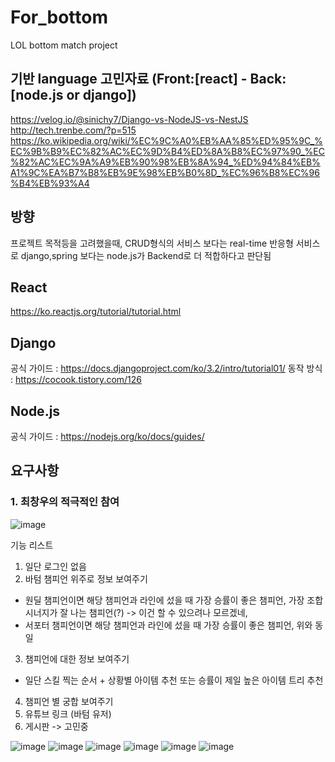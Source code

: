 # For_bottom
LOL bottom match project

## 기반 language 고민자료 (Front:[react] - Back:[node.js or django])
https://velog.io/@sinichy7/Django-vs-NodeJS-vs-NestJS
http://tech.trenbe.com/?p=515
https://ko.wikipedia.org/wiki/%EC%9C%A0%EB%AA%85%ED%95%9C_%EC%9B%B9%EC%82%AC%EC%9D%B4%ED%8A%B8%EC%97%90_%EC%82%AC%EC%9A%A9%EB%90%98%EB%8A%94_%ED%94%84%EB%A1%9C%EA%B7%B8%EB%9E%98%EB%B0%8D_%EC%96%B8%EC%96%B4%EB%93%A4

## 방향
프로젝트 목적등을 고려했을때, CRUD형식의 서비스 보다는 real-time 반응형 서비스로 django,spring 보다는 node.js가 Backend로 더 적합하다고 판단됨 

## React
https://ko.reactjs.org/tutorial/tutorial.html

## Django
공식 가이드 : https://docs.djangoproject.com/ko/3.2/intro/tutorial01/
동작 방식 : https://cocook.tistory.com/126

## Node.js
공식 가이드 : https://nodejs.org/ko/docs/guides/


## 요구사항
### 1. 최창우의 적극적인 참여

![image](https://user-images.githubusercontent.com/16042073/143764488-a30b7c41-41b2-493e-ac49-82967572fd2d.png)





기능 리스트

1. 일단 로그인 없음
2. 바텀 챔피언 위주로 정보 보여주기
 - 원딜 챔피언이면 해당 챔피언과 라인에 섰을 때 가장 승률이 좋은 챔피언,  가장 조합 시너지가 잘 나는 챔피언(?) -> 이건 할 수 있으려나 모르겠네, 
 - 서포터 챔피언이면 해당 챔피언과 라인에 섰을 때 가장 승률이 좋은 챔피언, 위와 동일

3. 챔피언에 대한 정보 보여주기
 - 일단 스킬 찍는 순서 + 상황별 아이템 추천 또는 승률이 제일 높은 아이템 트리 추천

4. 챔피언 별 궁합 보여주기
5. 유튜브 링크 (바텀 유저)
6. 게시판 -> 고민중






![image](https://user-images.githubusercontent.com/16042073/143766155-565adbda-1573-44be-bcbc-5ad314c7cacd.png)
![image](https://user-images.githubusercontent.com/16042073/143766168-eff45c8c-2967-4589-9bb9-3bddf59f9fd9.png)
![image](https://user-images.githubusercontent.com/16042073/143766170-32b61278-079a-4325-9f51-cb484ebee1d5.png)
![image](https://user-images.githubusercontent.com/16042073/143766174-6da8fafe-0da1-418a-8b22-ccd0f729dcad.png)
![image](https://user-images.githubusercontent.com/16042073/143766176-c3cafe2a-fab5-4dad-858b-e9491c1a8aa2.png)
![image](https://user-images.githubusercontent.com/16042073/143766177-3cf195a5-886d-47bc-a4b1-97e384a0e40d.png)
